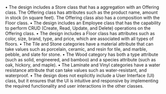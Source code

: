 •	The design includes a Store class that has a aggregation with an Offering class. The Offering class has attributes such as the product name, amount in stock (in square feet). The Offering class also has a composition with the Floor class.
•	The design includes an Employee class that has the capability to perform CRUD (Create, Read, Update, and Delete) operations on the Offering class.
•	The design includes a Floor class has attributes such as color, size, brand, type, and price, which are associated with all types of floors.
•	The Tile and Stone categories have a material attribute that can take values such as porcelain, ceramic, and resin for tile, and marble, pebble, and slate for stone.
•	The Wood category has both a type attribute (such as solid, engineered, and bamboo) and a species attribute (such as oak, hickory, and maple).
•	The Laminate and Vinyl categories have a water resistance attribute that can take values such as water-resistant, and waterproof.
•	The design does not explicitly include a User Interface (UI) class, but it ensures that the UI is intuitive and responsive by implementing the required functionality and user interactions in the other classes.
